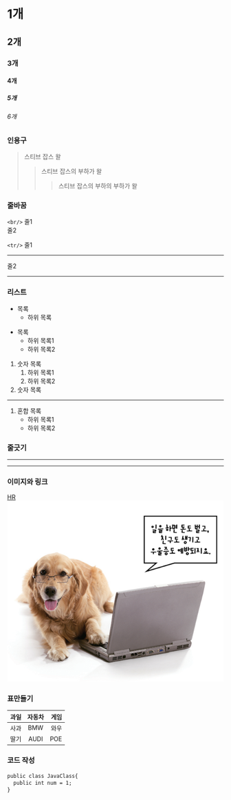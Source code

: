 # 1개
## 2개
### 3개
#### 4개
##### 5개
###### 6개

### 인용구
> 스티브 잡스 왈
>> 스티브 잡스의 부하가 왈
>>> 스티브 잡스의 부하의 부하가 왈

### 줄바꿈
`<br/>`
줄1<br/>
줄2<br/>

`<tr/>`
줄1<hr/>
줄2<hr/>

### 리스트
* 목록
  - 하위 목록  
- 목록
   - 하위 목록1
   - 하위 목록2
   
1. 숫자 목록
   1. 하위 목록1
   2. 하위 목록2
2. 숫자 목록
---
1. 혼합 목록
   - 하위 목록1
   + 하위 목록2
   
### 줄긋기
---
***

### 이미지와 링크
[HR](https://cafe.naver.com/kndjang)
![Working dog](https://github.com/mingportal0/eHR99/blob/master/working_dog.PNG)

### 표만들기
| 과일 | 자동차 | 게임 |
| :-------------- | :--------------: | --------------: |
| 사과            |        BMW       |             와우 |
| 딸기            |        AUDI      |              POE |

### 코드 작성
```
public class JavaClass{
  public int num = 1;
}
```

